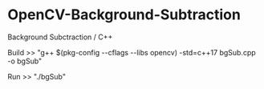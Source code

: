 # OpenCV-Background-Subtraction

Background Subctraction / C++


Build >> "g++ $(pkg-config --cflags --libs opencv) -std=c++17  bgSub.cpp -o bgSub"

Run >> "./bgSub"
